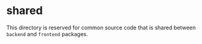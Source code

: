 # shared

This directory is reserved for common source code that is shared between `backend` and `frontend`
packages.
